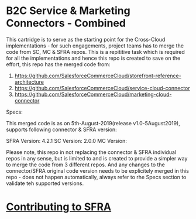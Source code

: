 # B2C Service & Marketing Connectors - Combined

This cartridge is to serve as the starting point for the Cross-Cloud implementations - for such engagements, project teams has to merge the code from SC, MC & SFRA repos. This is a repititive task which is required for all the implementations and hence this repo is created to save on the effort, this repo has the merged code from:

1) https://github.com/SalesforceCommerceCloud/storefront-reference-architecture
2) https://github.com/SalesforceCommerceCloud/service-cloud-connector
3) https://github.com/SalesforceCommerceCloud/marketing-cloud-connector

Specs:

This merged code is as on 5th-August-2019(release v1.0-5August2019), supports following connector & SFRA version:

SFRA Version: 4.2.1
SC Version: 2.0.0
MC Version: 

Please note, this repo in not replacing the connector & SFRA individual repos in any sense, but is limited to and is created to provide a simpler way to merge the code from 3 different repos. And any changes to the connector/SFRA original code version needs to be explicitely merged in this repo - does not happen automatically, always refer to rhe Specs section to validate teh supported versions. 


# [Contributing to SFRA](./CONTRIBUTING.md)

